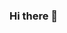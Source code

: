 ### Hi there 👋


<!--
**mik3ymikes/mik3ymikes** is a ✨ _special_ ✨ repository because its `README.md` (this file) appears on your GitHub profile.


